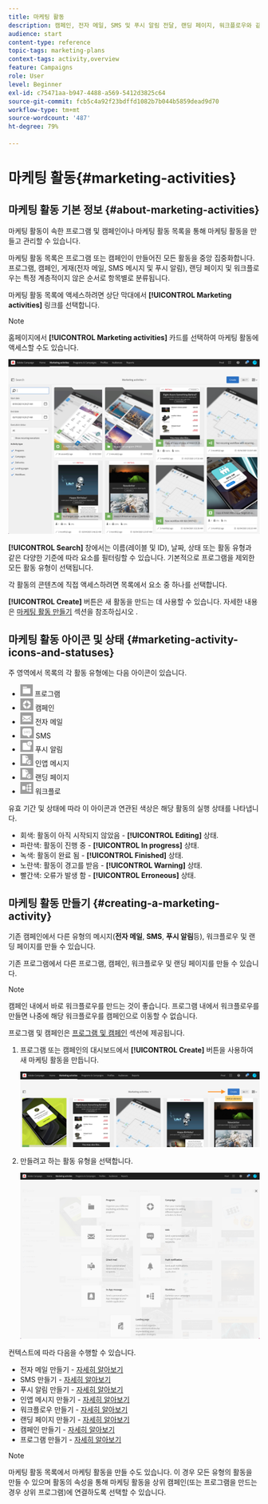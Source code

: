 ```yaml
---
title: 마케팅 활동
description: 캠페인, 전자 메일, SMS 및 푸시 알림 전달, 랜딩 페이지, 워크플로우와 같은 마케팅 활동을 만들고 관리하는 방법을 배웁니다. 손쉽게 새로운 활동을 디자인하고 기존 활동을 편집하며 해당 활동의 상태와 유효성을 확인할 수 있습니다."
audience: start
content-type: reference
topic-tags: marketing-plans
context-tags: activity,overview
feature: Campaigns
role: User
level: Beginner
exl-id: c75471aa-b947-4488-a569-5412d3825c64
source-git-commit: fcb5c4a92f23bdffd1082b7b044b5859dead9d70
workflow-type: tm+mt
source-wordcount: '487'
ht-degree: 79%

---
```


# 마케팅 활동{#marketing-activities}

## 마케팅 활동 기본 정보 {#about-marketing-activities}

마케팅 활동이 속한 프로그램 및 캠페인이나 마케팅 활동 목록을 통해 마케팅 활동을 만들고 관리할 수 있습니다.

마케팅 활동 목록은 프로그램 또는 캠페인이 만들어진 모든 활동을 중앙 집중화합니다. 프로그램, 캠페인, 게재(전자 메일, SMS 메시지 및 푸시 알림), 랜딩 페이지 및 워크플로우는 특정 계층적이지 않은 순서로 항목별로 분류됩니다.

마케팅 활동 목록에 액세스하려면 상단 막대에서 **[!UICONTROL Marketing activities]** 링크를 선택합니다.

>[!NOTE]
>
>홈페이지에서 **[!UICONTROL Marketing activities]** 카드를 선택하여 마케팅 활동에 액세스할 수도 있습니다.

![](assets/marketing_activities.png)

**[!UICONTROL Search]** 창에서는 이름(레이블 및 ID), 날짜, 상태 또는 활동 유형과 같은 다양한 기준에 따라 요소를 필터링할 수 있습니다. 기본적으로 프로그램을 제외한 모든 활동 유형이 선택됩니다.

각 활동의 콘텐츠에 직접 액세스하려면 목록에서 요소 중 하나를 선택합니다.

**[!UICONTROL Create]** 버튼은 새 활동을 만드는 데 사용할 수 있습니다. 자세한 내용은 [마케팅 활동 만들기](#creating-a-marketing-activity) 섹션을 참조하십시오 .

## 마케팅 활동 아이콘 및 상태 {#marketing-activity-icons-and-statuses}

주 영역에서 목록의 각 활동 유형에는 다음 아이콘이 있습니다.

* ![](assets/marketing_program_icon.png) 프로그램
* ![](assets/marketing_campaign_icon.png) 캠페인
* ![](assets/marketing_email_icon.png) 전자 메일
* ![](assets/marketing_sms_icon.png) SMS
* ![](assets/marketing_push_icon.png) 푸시 알림
* ![](assets/marketing_lp_icon.png) 인앱 메시지
* ![](assets/marketing_lp_icon.png) 랜딩 페이지
* ![](assets/marketing_workflow_icon.png) 워크플로

유효 기간 및 상태에 따라 이 아이콘과 연관된 색상은 해당 활동의 실행 상태를 나타냅니다.

* 회색: 활동이 아직 시작되지 않았음 - **[!UICONTROL Editing]** 상태.
* 파란색: 활동이 진행 중 - **[!UICONTROL In progress]** 상태.
* 녹색: 활동이 완료 됨 - **[!UICONTROL Finished]** 상태.
* 노란색: 활동이 경고를 받음 - **[!UICONTROL Warning]** 상태.
* 빨간색: 오류가 발생 함 - **[!UICONTROL Erroneous]** 상태.

## 마케팅 활동 만들기 {#creating-a-marketing-activity}

기존 캠페인에서 다른 유형의 메시지(**전자 메일**, **SMS**, **푸시 알림**&#x200B;등), 워크플로우 및 랜딩 페이지를 만들 수 있습니다.

기존 프로그램에서 다른 프로그램, 캠페인, 워크플로우 및 랜딩 페이지를 만들 수 있습니다.

>[!NOTE]
>
>캠페인 내에서 바로 워크플로우를 만드는 것이 좋습니다. 프로그램 내에서 워크플로우를 만들면 나중에 해당 워크플로우를 캠페인으로 이동할 수 없습니다.

프로그램 및 캠페인은 [프로그램 및 캠페인](../../start/using/programs-and-campaigns.md) 섹션에 제공됩니다.

1. 프로그램 또는 캠페인의 대시보드에서 **[!UICONTROL Create]** 버튼을 사용하여 새 마케팅 활동을 만듭니다.

   ![](assets/marketing_activiy_creation_1.png)

1. 만들려고 하는 활동 유형을 선택합니다.

   ![](assets/marketing_activiy_creation_2.png)

컨텍스트에 따라 다음을 수행할 수 있습니다.

* 전자 메일 만들기 - [자세히 알아보기](../../channels/using/creating-an-email.md)
* SMS 만들기 - [자세히 알아보기](../../channels/using/creating-an-sms-message.md)
* 푸시 알림 만들기 - [자세히 알아보기](../../channels/using/preparing-and-sending-a-push-notification.md)
* 인앱 메시지 만들기 - [자세히 알아보기](../../channels/using/about-in-app-messaging.md)
* 워크플로우 만들기 - [자세히 알아보기](../../automating/using/building-a-workflow.md#creating-a-workflow)
* 랜딩 페이지 만들기 - [자세히 알아보기](../../channels/using/getting-started-with-landing-pages.md)
* 캠페인 만들기 - [자세히 알아보기](../../start/using/programs-and-campaigns.md#creating-a-campaign)
* 프로그램 만들기 - [자세히 알아보기](../../start/using/programs-and-campaigns.md#creating-a-program)

>[!NOTE]
>
>마케팅 활동 목록에서 마케팅 활동을 만들 수도 있습니다. 이 경우 모든 유형의 활동을 만들 수 있으며 활동의 속성을 통해 마케팅 활동을 상위 캠페인(또는 프로그램을 만드는 경우 상위 프로그램)에 연결하도록 선택할 수 있습니다.
